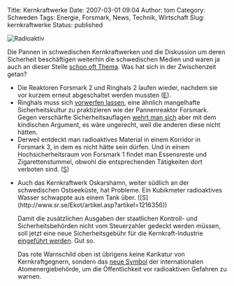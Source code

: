 Title: Kernkraftwerke
Date: 2007-03-01 09:04
Author: tom
Category: Schweden
Tags: Energie, Forsmark, News, Technik, Wirtschaft
Slug: kernkraftwerke
Status: published

![Radioaktiv](http://www.fiket.de/pic/radioaktiv.png "Radioaktiv")

Die Pannen in schwedischen Kernkraftwerken und die Diskussion um deren
Sicherheit beschäftigen weiterhin die schwedischen Medien und waren ja
auch an dieser Stelle [schon oft
Thema](http://www.fiket.de/tag/forsmark). Was hat sich in der
Zwischenzeit getan?

-   Die Reaktoren Forsmark 2 und Ringhals 2 laufen wieder, nachdem sie
    vor kurzem erneut abgeschaltet werden mussten
    ([E](http://www.thelocal.se/6507/20070223/)).
-   Ringhals muss sich [vorwerfen
    lassen](http://www.sr.se/cgi-bin/International/nyhetssidor/artikel.asp?ProgramID=2108&Nyheter=&format=1&artikel=1213343),
    eine ähnlich mangelhafte Sicherheitskultur zu praktizieren wie der
    Pannenreaktor Forsmark. Gegen verschärfte Sicherheitsauflagen [wehrt
    man
    sich](http://www.sr.se/cgi-bin/International/nyhetssidor/artikel.asp?ProgramID=2108&Nyheter=&format=1&artikel=1225876)
    aber mit dem kindischen Argument, es wäre ungerecht, weil die
    anderen diese nicht hätten.
-   Derweil entdeckt man radioaktives Material in einem Korridor in
    Forsmark 3, in dem es nicht hätte sein dürfen. Und in einem
    Hochsicherheitsraum von Forsmark 1 findet man Essensreste und
    Zigarettenstummel, obwohl die entsprechenden Tätigkeiten dort
    verboten sind.
    ([S](http://www.sr.se/cgi-bin/uppland/nyheter/artikel.asp?artikel=1222909))

<ul>
<li>
Auch das Kernkraftwerk Oskarshamn, weiter südlich an der schwedischen
Ostseeküste, hat Probleme. Ein Kubikmeter radioaktives Wasser schwappte
aus einem Tank über.
([S](http://www.sr.se/Ekot/artikel.asp?artikel=1216356))

Damit die zusätzlichen Ausgaben der staatlichen Kontroll- und
Sicherheitsbehörden nicht vom Steuerzahler gedeckt werden müssen, soll
jetzt eine neue Sicherheitsgebühr für die Kernkraft-Industrie
[eingeführt
werden](http://www.sr.se/cgi-bin/International/nyhetssidor/artikel.asp?ProgramID=2108&Nyheter=&format=1&artikel=1229272).
Gut so.

Das rote Warnschild oben ist übrigens keine Karikatur von
Kernkraftgegnern, sondern das [neue
Symbol](http://www.iaea.org/NewsCenter/News/2007/radiationsymbol.html)
der internationalen Atomenergiebehörde, um die Öffentlichkeit vor
radioaktiven Gefahren zu warnen.

